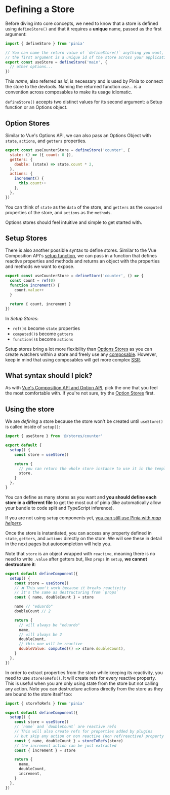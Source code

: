 # Defining a Store

Before diving into core concepts, we need to know that a store is defined using `defineStore()` and that it requires a **unique** name, passed as the first argument:

```js
import { defineStore } from 'pinia'

// You can name the return value of `defineStore()` anything you want, but it's best to use the name of the store and surround it with `use` and `Store` (e.g. `useUserStore`, `useCartStore`, `useProductStore`)
// the first argument is a unique id of the store across your application
export const useStore = defineStore('main', {
  // other options...
})
```

This _name_, also referred as _id_, is necessary and is used by Pinia to connect the store to the devtools. Naming the returned function _use..._ is a convention across composables to make its usage idiomatic.

`defineStore()` accepts two distinct values for its second argument: a Setup function or an Options object.

## Option Stores

Similar to Vue's Options API, we can also pass an Options Object with `state`, `actions`, and `getters` properties.

```js {2-10}
export const useCounterStore = defineStore('counter', {
  state: () => ({ count: 0 }),
  getters: {
    double: (state) => state.count * 2,
  },
  actions: {
    increment() {
      this.count++
    },
  },
})
```

You can think of `state` as the `data` of the store, and `getters` as the `computed` properties of the store, and `actions` as the `methods`.

Options stores should feel intuitive and simple to get started with.

## Setup Stores

There is also another possible syntax to define stores. Similar to the Vue Composition API's [setup function](https://vuejs.org/api/composition-api-setup.html), we can pass in a function that defines reactive properties and methods and returns an object with the properties and methods we want to expose.

```js
export const useCounterStore = defineStore('counter', () => {
  const count = ref(0)
  function increment() {
    count.value++
  }

  return { count, increment }
})
```

In _Setup Stores_:

- `ref()`s become `state` properties
- `computed()`s become `getters`
- `function()`s become `actions`

Setup stores bring a lot more flexibility than [Options Stores](#option-stores) as you can create watchers within a store and freely use any [composable](https://vuejs.org/guide/reusability/composables.html#composables). However, keep in mind that using composables will get more complex [SSR](../cookbook//composables.md).

## What syntax should I pick?

As with [Vue's Composition API and Option API](https://vuejs.org/guide/introduction.html#which-to-choose), pick the one that you feel the most comfortable with. If you're not sure, try the [Option Stores](#option-stores) first.

## Using the store

We are _defining_ a store because the store won't be created until `useStore()` is called inside of `setup()`:

```js
import { useStore } from '@/stores/counter'

export default {
  setup() {
    const store = useStore()

    return {
      // you can return the whole store instance to use it in the template
      store,
    }
  },
}
```

You can define as many stores as you want and **you should define each store in a different file** to get the most out of pinia (like automatically allow your bundle to code split and TypeScript inference).

If you are not using `setup` components yet, [you can still use Pinia with _map helpers_](../cookbook/options-api.md).

Once the store is instantiated, you can access any property defined in `state`, `getters`, and `actions` directly on the store. We will see these in detail in the next pages but autocompletion will help you.

Note that `store` is an object wrapped with `reactive`, meaning there is no need to write `.value` after getters but, like `props` in `setup`, **we cannot destructure it**:

```js
export default defineComponent({
  setup() {
    const store = useStore()
    // ❌ This won't work because it breaks reactivity
    // it's the same as destructuring from `props`
    const { name, doubleCount } = store

    name // "eduardo"
    doubleCount // 2

    return {
      // will always be "eduardo"
      name,
      // will always be 2
      doubleCount,
      // this one will be reactive
      doubleValue: computed(() => store.doubleCount),
    }
  },
})
```

In order to extract properties from the store while keeping its reactivity, you need to use `storeToRefs()`. It will create refs for every reactive property. This is useful when you are only using state from the store but not calling any action. Note you can destructure actions directly from the store as they are bound to the store itself too:

```js
import { storeToRefs } from 'pinia'

export default defineComponent({
  setup() {
    const store = useStore()
    // `name` and `doubleCount` are reactive refs
    // This will also create refs for properties added by plugins
    // but skip any action or non reactive (non ref/reactive) property
    const { name, doubleCount } = storeToRefs(store)
    // the increment action can be just extracted
    const { increment } = store

    return {
      name,
      doubleCount,
      increment,
    }
  },
})
```
